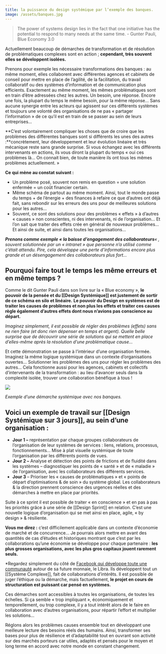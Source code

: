 ```yaml
---
title: la puissance du design systémique par l’exemple des banques.
image: /assets/banques.jpg
---
```


> The power of systems design lies in the fact that one initiative has the potential to respond to many needs at the same time. - Gunter Pauli, Blue Economy 3.0

Actuellement beaucoup de démarches de transformation et de résolution de problématiques complexes sont en action ; **cependant, très souvent elles se développent isolées.**

Prenons pour exemple les nécessaire transformations des banques : au même moment, elles collaborent avec différentes agences et cabinets de conseil pour mettre en place de l’agilité, de la facilitation, du travail collaboratif ou des systèmes d’information et de communication plus efficients. Exactement au même moment, les mêmes problématiques sont en train d’être adressées chez les autres. Un besoin, une réponse. Encore une fois, la plupart du temps le même besoin, pour la même réponse… Sans aucune synergie entre les acteurs qui agissent sur ces différents systèmes et toujours une volonté des organisations de ne pas « partager l’information » de ce qu’il est en train de se passer au sein de leurs entreprises…

**C’est volontairement compliquer les choses que de croire que les problèmes des différentes banques sont si différents les unes des autres :**concrètement, leur développement et leur évolution linéaire et très mécanique reste sans grande surprise. Si vous échangez avec les différents intervenants en actions, ils vous diront la plupart du temps « oui ces problèmes là… On connait bien, de toute manière ils ont tous les mêmes problèmes actuellement. »

**Ce qui mène au constat suivant :**

- Un problème posé, souvent non remis en question = une solution enfermée = un coût financier certain.
- Même schéma de partout au même moment. Ainsi, tout le monde passe du temps + de l’énergie + des finances à refaire ce que d’autres ont déjà fait, sans rebondir sur les erreurs des uns pour de meilleures solutions pour les autres…
- Souvent, ce sont des solutions pour des problèmes « effets » à d’autres « causes » non conscientes, ni des intervenants, ni de l’organisation… Et l’on sait que traiter des effets crée en général de nouveaux problèmes… Et ainsi de suite, et ainsi dans toutes les organisations…

***Prenons comme exemple « la baisse d’engagement des collaborateurs**« , souvent solutionnée par un « intranet » que personne n’a utilisé comme c’était attendu. Pire, cela développe une perte d’informations encore plus grande et un désengagement des collaborateurs plus fort…*

## **Pourquoi faire tout le temps les même erreurs et en même temps ?**

Comme le dit Gunter Pauli dans son livre sur la « Blue economy », **le pouvoir de la pensée et du [[Design Systémique]] est justement de sortir de ce schéma en silo et linéaire.** **Le pouvoir du Design en systèmes est de traiter les causes de problèmes et non plus les effets et traiter ces causes règle également d’autres effets dont nous n’avions pas conscience au départ.**

*Imaginez simplement, il est possible de régler des problèmes (effets) sans ne rien faire (et donc rien dépenser en temps et argent). Quelle belle surprise que de découvrir une série de solutions qui se mettent en place d’elles-même après la résolution d’une problématique cause…*

Et cette démonstration se passe à l’intérieur d’une organisation fermée. Imaginez la même logique systémique dans un contexte d’organisations ouvertes… Solutionner les problèmes des uns pour régler les problèmes des autres… Cela fonctionne aussi pour les agences, cabinets et collectifs d’intervenants de la transformation : au lieu d’avancer seuls dans la complexité isolée, trouver une collaboration bénéfique à tous !

![]({{page.image}})

*Exemple d’une démarche systémique avec nos banques.*

## **Voici un exemple de travail sur [[Design Systémique sur 3 jours]], au sein d’une organisation :**

- **Jour 1 –** représentation par chaque groupes collaborateurs de l’organisation de leur systèmes de services : liens, relations, processus, fonctionnements… Mise à plat visuelle systémique de toute l’organisation par les différents points de vues.
- **Jour 2 –** Analyse et détection des points de frictions et de fluidité dans les systèmes – diagnostiquer les points de « santé » et de « maladie » de l’organisation, avec les collaborateurs des différents services.
- **Jour 3** – Prioriser les « causes de problématiques » et « points de départ d’optimisations & de soin » du système global. Les collaborateurs & la direction prennent conscience des urgences réelles et des démarches à mettre en place par priorités.

Suite à ce sprint il est possible de traiter « en conscience » et en pas à pas les priorités grâce à une série de [[Design Sprint]] en relation. C’est une nouvelle logique d’organisation qui se met ainsi en place, agile, « by design » & résiliente.

**Vous me direz :** c’est difficilement applicable dans un contexte d’économie de marché et de concurrence… Je pourrais alors mettre en avant des quantités de cas d’études et historiques montrant que c’est par les collaborations qu’une économie se développe pour chaque partenaire : **les plus grosses organisations, avec les plus gros capitaux jouent rarement seuls.**

*Regardez simplement du côté de [Facebook qui développe toute une communauté](https://libra.org/en-US/partners/) autour de sa future monnaie, le Libra. Ils développent tout un [[Système Complexe]], fait de collaborations d’intérêts. Il est possible de juger l’éthique ou la démarche, mais factuellement, **le projet en cours de structuration est puissant car pensé en systèmes.**

Ces démarches sont accessibles à toutes les organisations, de toutes les échelles. Si ça semble « trop impliquant », économiquement et temporellement, ou trop complexe, il y a tout intérêt alors de le faire en collaboration avec d’autres organisations, pour répartir l’effort et multiplier les solutions…

Réglons alors les problèmes causes ensemble tout en développant une meilleure lecture des besoins réels des humains. Ainsi, transformer ses bases pour plus de résilience et d’adaptabilité tout en ouvrant son activité sur des marchés porteurs car utiles, adaptés et pensés pour le moyen et long terme en accord avec notre monde en constant changement.